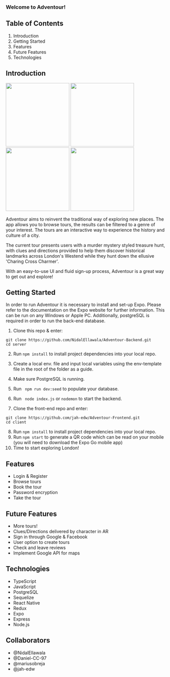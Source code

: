 ### Welcome to Adventour!

## Table of Contents

1. Introduction
2. Getting Started
3. Features
4. Future Features
5. Technologies

## Introduction

[<Img src="./client/assets/characters.png" width="200px"/>][adventour]
[<Img src="./client/assets/explore.png" width="200px"/>][adventour]
[<Img src="./client/assets/login.png" width="200px"/>][adventour]
[<Img src="./client/assets/individualtour.png" width="200px"/>][adventour]

Adventour aims to reinvent the traditional way of exploring new places. The app allows you to browse tours, the results can be filtered to a genre of your interest. The tours are an interactive way to experience the history and culture of a city.

The current tour presents users with a murder mystery styled treasure hunt, with clues and directions provided to help them discover historical landmarks across London's Westend while they hunt down the ellusive 'Charing Cross Charmer'.

With an easy-to-use UI and fluid sign-up process, Adventour is a great way to get out and explore!

## Getting Started

In order to run Adventour it is necessary to install and set-up Expo. Please refer to the documentation on the Expo website for further information. This can be run on any Windows or Apple PC. Additionally, postgreSQL is required in order to run the back-end database.

1. Clone this repo & enter:

```
git clone https://github.com/NidalEllawala/Adventour-Backend.git
cd server
```

2. Run `npm install` to install project dependencies into your local repo.
3. Create a local env. file and input local variables using the env-template file in the root of the folder as a guide.
4. Make sure PostgreSQL is running.
5. Run ` npm run dev:seed` to populate your database.
6. Run ` node index.js` or `nodemon` to start the backend.

7. Clone the front-end repo and enter:
```
git clone https://github.com/jah-edw/Adventour-Frontend.git
cd client
```

8. Run `npm install` to install project dependencies into your local repo.
9. Run `npm start` to generate a QR code which can be read on your mobile (you will need to download the Expo Go mobile app)
10. Time to start exploring London!

## Features

- Login & Register
- Browse tours
- Book the tour
- Password encryption
- Take the tour

## Future Features

- More tours!
- Clues/Directions delivered by character in AR
- Sign in through Google & Facebook
- User option to create tours
- Check and leave reviews
- Implement Google API for maps

## Technologies

- TypeScript
- JavaScript
- PostgreSQL
- Sequelize
- React Native
- Redux
- Expo
- Express
- Node.js

## Collaborators

- @NidalEllawala
- @Daniel-CC-97
- @mariusobreja
- @jah-edw

[adventour]: https://github.com/jah-edw/Adventour-Frontend
